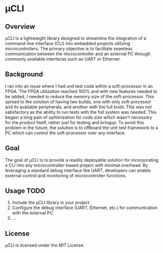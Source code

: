 # µCLI

## Overview

µCLI is a lightweight library designed to streamline the integration of a command-line interface (CLI) into embedded projects utilizing microcontrollers. The primary objective is to facilitate seamless communication between the microcontroller and an external PC through commonly available interfaces such as UART or Ethernet.

## Background

I ran into an issue where I had unit test code within a soft-processor in an FPGA. The FPGA utilization reached 100% and with new features needed to be added, I needed to reduce the memory size of the soft-processor. This spread to the solution of having two builds, one with only soft-processor and its available peripherals, and another with the full build. This was not satisfactory as the ability to run tests with the full system was needed. This begain a long pain of opttimization for code size which wasn't necessary for the product itself, rather just for testing and bringup. To avoid this problem in the future, the solution is to offboard the unit test framework to a PC which can control the soft-processor over any interface.

## Goal

The goal of µCLI is to provide a readily deployable solution for incorporating a CLI into any microcontroller-based project with minimal overhead. By leveraging a standard debug interface like UART, developers can enable external control and monitoring of microcontroller functions.

## Usage TODO

1. Include the µCLI library in your project.
2. Configure the debug interface (UART, Ethernet, etc.) for communication with the external PC.
3. ...

## License

µCLI is licensed under the MIT License.
